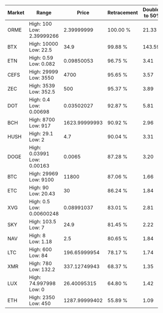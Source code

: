 | Market | Range | Price| Retracement | Doubles to 50% |
| --- | --- | --- | --- | --- |
| ORME | High: 100<br />Low: 2.39999266 | 2.39999999 | 100.00 % | 21.33 |
| BTX | High: 10000<br />Low: 22.5 | 34.9 | 99.88 % | 143.59 |
| ETN | High: 0.59<br />Low: 0.082 | 0.09850053 | 96.75 % | 3.41 |
| CEFS | High: 29999<br />Low: 3550 | 4700 | 95.65 % | 3.57 |
| ZEC | High: 3539<br />Low: 352.5 | 500 | 95.37 % | 3.89 |
| DOT | High: 0.4<br />Low: 0.00698 | 0.03502027 | 92.87 % | 5.81 |
| BCH | High: 8700<br />Low: 917 | 1623.99999993 | 90.92 % | 2.96 |
| HUSH | High: 29.1<br />Low: 2 | 4.7 | 90.04 % | 3.31 |
| DOGE | High: 0.03991<br />Low: 0.00163 | 0.0065 | 87.28 % | 3.20 |
| BTC | High: 29969<br />Low: 9100 | 11800 | 87.06 % | 1.66 |
| ETC | High: 90<br />Low: 20.43 | 30 | 86.24 % | 1.84 |
| XVG | High: 0.5<br />Low: 0.00600248 | 0.08991037 | 83.01 % | 2.81 |
| SKY | High: 103.5<br />Low: 7 | 24.9 | 81.45 % | 2.22 |
| NAV | High: 8<br />Low: 1.18 | 2.5 | 80.65 % | 1.84 |
| LTC | High: 600<br />Low: 84 | 196.65999954 | 78.17 % | 1.74 |
| XMR | High: 780<br />Low: 132.2 | 337.12749943 | 68.37 % | 1.35 |
| LUX | High: 74.997998<br />Low: 0 | 26.40095315 | 64.80 % | 1.42 |
| ETH | High: 2350<br />Low: 450 | 1287.99999402 | 55.89 % | 1.09 |
